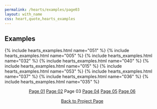 ```yaml
---
permalink: /hearts/examples/page03
layout: with_name
css: heart,quote,hearts_examples
---
```


## Examples

{% include hearts_examples.html name="051" %}
{% include hearts_examples.html name="005" %}
{% include hearts_examples.html name="032" %}
{% include hearts_examples.html name="040" %}
{% include hearts_examples.html name="015" %}
{% include hearts_examples.html name="053" %}
{% include hearts_examples.html name="037" %}
{% include hearts_examples.html name="036" %}
{% include hearts_examples.html name="035" %}


<center>
<div class="index-div">
<a href="/hearts/examples">Page 01</a>
<a href="/hearts/examples/page02">Page 02</a>
Page 03
<a href="/hearts/examples/page04">Page 04</a>
<a href="/hearts/examples/page05">Page 05</a>
<a href="/hearts/examples/page06">Page 06</a>

<br/>
<div style="padding-top: 15px;">
<a href="/works/heart">Back to Project Page</a>
</div>

</div>
</center>
